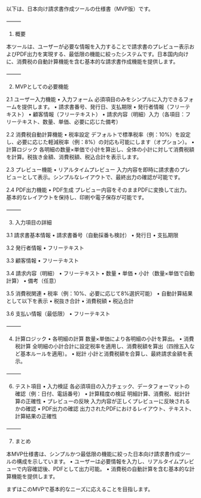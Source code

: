 以下は、日本向け請求書作成ツールの仕様書（MVP版）です。

⸻

1. 概要

本ツールは、ユーザーが必要な情報を入力することで請求書のプレビュー表示およびPDF出力を実現する、最低限の機能に絞ったシステムです。日本国内向けに、消費税の自動計算機能を含む基本的な請求書作成機能を提供します。

⸻

2. MVPとしての必要機能

2.1 ユーザー入力機能
	•	入力フォーム
必須項目のみをシンプルに入力できるフォームを提供します。
	•	請求書番号、発行日、支払期限
	•	発行者情報（フリーテキスト）
	•	顧客情報（フリーテキスト）
	•	請求内容（明細）入力（各項目：フリーテキスト、数量、単価、必要に応じた備考）

2.2 消費税自動計算機能
	•	税率設定
デフォルトで標準税率（例：10%）を設定し、必要に応じた軽減税率（例：8%）の対応も可能にします（オプション）。
	•	計算ロジック
各明細の数量×単価で小計を算出し、全体の小計に対して消費税額を計算。税抜き金額、消費税額、税込合計を表示します。

2.3 プレビュー機能
	•	リアルタイムプレビュー
入力内容を即時に請求書のプレビューとして表示。シンプルなレイアウトで、最終出力の確認が可能です。

2.4 PDF出力機能
	•	PDF生成
プレビュー内容をそのままPDFに変換して出力。基本的なレイアウトを保持し、印刷や電子保存が可能です。

⸻

3. 入力項目の詳細

3.1 請求書基本情報
	•	請求書番号（自動採番も検討）
	•	発行日
	•	支払期限

3.2 発行者情報
	•	フリーテキスト

3.3 顧客情報
	•	フリーテキスト

3.4 請求内容（明細）
	•	フリーテキスト
	•	数量
	•	単価
	•	小計（数量×単価で自動計算）
	•	備考（任意）

3.5 消費税関連
	•	税率（例：10%、必要に応じて8%選択可能）
	•	自動計算結果として以下を表示
	•	税抜き合計
	•	消費税額
	•	税込合計

3.6 支払い情報（最低限）
	•	フリーテキスト

⸻

4. 計算ロジック
	•	各明細の計算
数量×単価により各明細の小計を算出。
	•	消費税計算
全明細の小計合計に設定税率を適用し、消費税額を算出（四捨五入など基本ルールを適用）。
	•	総計
小計と消費税額を合算し、最終請求金額を表示。

⸻

6. テスト項目
	•	入力検証
各必須項目の入力チェック、データフォーマットの確認（例：日付、電話番号）
	•	計算精度の検証
明細計算、消費税、総計計算の正確性
	•	プレビューの反映
入力内容が正しくプレビューに反映されるかの確認
	•	PDF出力の確認
出力されたPDFにおけるレイアウト、テキスト、計算結果の正確性

⸻

7. まとめ

本MVP仕様書は、シンプルかつ最低限の機能に絞った日本向け請求書作成ツールの構成を示しています。
	•	ユーザーは必要情報を入力し、リアルタイムプレビューで内容確認後、PDFとして出力可能。
	•	消費税の自動計算を含む基本的な計算機能を提供します。

まずはこのMVPで基本的なニーズに応えることを目指します。
